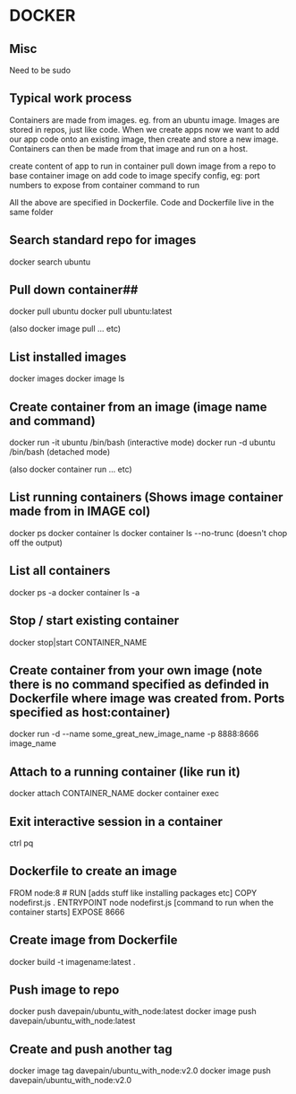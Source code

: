 # DOCKER

## Misc

Need to be sudo

## Typical work process

Containers are made from images. eg. from an ubuntu image.
Images are stored in repos, just like code.
When we create apps now we want to add our app code onto an existing image, then create and store a new image.
Containers can then be made from that image and run on a host.

create content of app to run in container
pull down image from a repo to base container image on
add code to image
specify config, eg:
port numbers to expose from container
command to run

All the above are specified in Dockerfile.
Code and Dockerfile live in the same folder

## Search standard repo for images

docker search ubuntu

## Pull down container##

docker pull ubuntu
docker pull ubuntu:latest

(also docker image pull ... etc)

## List installed images

docker images
docker image ls

## Create container from an image (image name and command)

docker run -it ubuntu /bin/bash (interactive mode)
docker run -d ubuntu /bin/bash (detached mode)

(also docker container run ... etc)

## List running containers (Shows image container made from in IMAGE col)

docker ps
docker container ls
docker container ls --no-trunc (doesn't chop off the output)

## List all containers

docker ps -a
docker container ls -a

## Stop / start existing container

docker stop|start CONTAINER_NAME

## Create container from your own image (note there is no command specified as definded in Dockerfile where image was created from. Ports specified as host:container)

docker run -d --name some_great_new_image_name -p 8888:8666 image_name

## Attach to a running container (like run it)

docker attach CONTAINER_NAME
docker container exec

## Exit interactive session in a container

ctrl pq

## Dockerfile to create an image

FROM node:8
\# RUN [adds stuff like installing packages etc]
COPY nodefirst.js .
ENTRYPOINT node nodefirst.js [command to run when the container starts]
EXPOSE 8666

## Create image from Dockerfile

docker build -t imagename:latest .

## Push image to repo

docker push davepain/ubuntu_with_node:latest
docker image push davepain/ubuntu_with_node:latest
    
## Create and push another tag

docker image tag davepain/ubuntu_with_node:v2.0
docker image push davepain/ubuntu_with_node:v2.0
